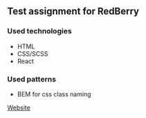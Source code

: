 ## Test assignment for RedBerry

### Used technologies
* HTML
* CSS/SCSS
* React

### Used patterns
* BEM for css class naming

[Website](https://nino-kakulia1.github.io/redberry-exercise/)